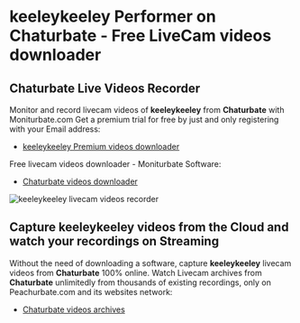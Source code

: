# keeleykeeley Performer on Chaturbate - Free LiveCam videos downloader

## Chaturbate Live Videos Recorder

Monitor and record livecam videos of **keeleykeeley** from **Chaturbate** with Moniturbate.com
Get a premium trial for free by just and only registering with your Email address:
* [keeleykeeley Premium videos downloader](https://moniturbate.com/request-demo-licence-key.html)

Free livecam videos downloader - Moniturbate Software:
* [Chaturbate videos downloader](https://moniturbate.com/moniturbate-download-software.html)

![keeleykeeley livecam videos recorder](https://peachurnet.com/templates/moniturbate-software.png)


## Capture keeleykeeley videos from the Cloud and watch your recordings on Streaming

Without the need of downloading a software, capture **keeleykeeley** livecam videos from **Chaturbate** 100% online.
Watch Livecam archives from **Chaturbate** unlimitedly from thousands of existing recordings, only on Peachurbate.com and its websites network:
* [Chaturbate videos archives](https://peachurnet.com/)
